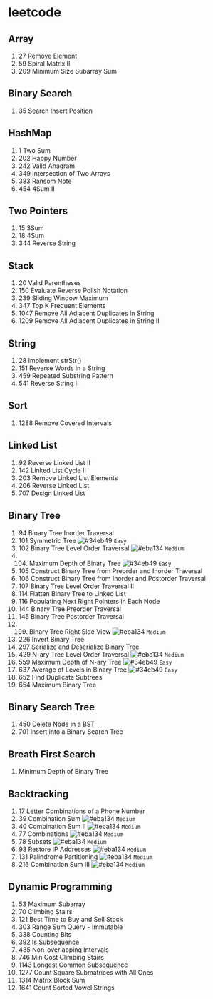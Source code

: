 # leetcode

## Array
1. 27 Remove Element
1. 59 Spiral Matrix II
1. 209 Minimum Size Subarray Sum

## Binary Search
1. 35 Search Insert Position

## HashMap
1. 1 Two Sum
2. 202 Happy Number
3. 242 Valid Anagram
4. 349 Intersection of Two Arrays
5. 383 Ransom Note
6. 454 4Sum II

## Two Pointers
1. 15 3Sum
1. 18 4Sum
1. 344 Reverse String

## Stack
1. 20 Valid Parentheses
2. 150 Evaluate Reverse Polish Notation
3. 239 Sliding Window Maximum
4. 347 Top K Frequent Elements
5. 1047 Remove All Adjacent Duplicates In String
6. 1209 Remove All Adjacent Duplicates in String II

## String
1. 28 Implement strStr()
2. 151 Reverse Words in a String
3. 459 Repeated Substring Pattern
4. 541 Reverse String II

## Sort
1. 1288 Remove Covered Intervals

## Linked List
1. 92 Reverse Linked List II
2. 142 Linked List Cycle II
3. 203 Remove Linked List Elements
4. 206 Reverse Linked List
5. 707 Design Linked List

## Binary Tree
1. 94 Binary Tree Inorder Traversal
2. 101 Symmetric Tree ![#34eb49](https://via.placeholder.com/15/34eb49/000000?text=+) `Easy` 
3. 102 Binary Tree Level Order Traversal ![#eba134](https://via.placeholder.com/15/eba134/000000?text=+) `Medium` 
4. 104. Maximum Depth of Binary Tree ![#34eb49](https://via.placeholder.com/15/34eb49/000000?text=+) `Easy` 
5. 105 Construct Binary Tree from Preorder and Inorder Traversal
6. 106 Construct Binary Tree from Inorder and Postorder Traversal
7. 107 Binary Tree Level Order Traversal II 
8. 114 Flatten Binary Tree to Linked List
9. 116 Populating Next Right Pointers in Each Node
10. 144 Binary Tree Preorder Traversal
11. 145 Binary Tree Postorder Traversal
12. 199. Binary Tree Right Side View ![#eba134](https://via.placeholder.com/15/eba134/000000?text=+) `Medium` 
13. 226 Invert Binary Tree
14. 297 Serialize and Deserialize Binary Tree
15. 429 N-ary Tree Level Order Traversal ![#eba134](https://via.placeholder.com/15/eba134/000000?text=+) `Medium` 
16. 559 Maximum Depth of N-ary Tree ![#34eb49](https://via.placeholder.com/15/34eb49/000000?text=+) `Easy` 
17. 637 Average of Levels in Binary Tree ![#34eb49](https://via.placeholder.com/15/34eb49/000000?text=+) `Easy` 
18. 652 Find Duplicate Subtrees
19. 654 Maximum Binary Tree

## Binary Search Tree
1. 450 Delete Node in a BST
2. 701 Insert into a Binary Search Tree

## Breath First Search
1. Minimum Depth of Binary Tree

## Backtracking
1. 17 Letter Combinations of a Phone Number
2. 39 Combination Sum ![#eba134](https://via.placeholder.com/15/eba134/000000?text=+) `Medium` 
3. 40 Combination Sum II ![#eba134](https://via.placeholder.com/15/eba134/000000?text=+) `Medium` 
4. 77 Combinations ![#eba134](https://via.placeholder.com/15/eba134/000000?text=+) `Medium` 
5. 78 Subsets ![#eba134](https://via.placeholder.com/15/eba134/000000?text=+) `Medium` 
6. 93 Restore IP Addresses ![#eba134](https://via.placeholder.com/15/eba134/000000?text=+) `Medium` 
7. 131 Palindrome Partitioning ![#eba134](https://via.placeholder.com/15/eba134/000000?text=+) `Medium` 
8. 216 Combination Sum III ![#eba134](https://via.placeholder.com/15/eba134/000000?text=+) `Medium` 

##  Dynamic Programming
1. 53 Maximum Subarray
1. 70 Climbing Stairs
1. 121 Best Time to Buy and Sell Stock
1. 303 Range Sum Query - Immutable
1. 338 Counting Bits
1. 392 Is Subsequence
1. 435 Non-overlapping Intervals
1. 746 Min Cost Climbing Stairs
1. 1143 Longest Common Subsequence
1. 1277 Count Square Submatrices with All Ones
1. 1314 Matrix Block Sum
1. 1641 Count Sorted Vowel Strings
